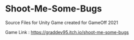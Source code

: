 # Shoot-Me-Some-Bugs
Source Files for Unity Game created for GameOff 2021

Game Link :
https://graddev95.itch.io/shoot-me-some-bugs
